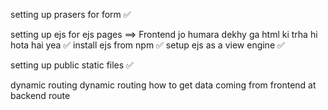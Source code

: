 setting up prasers for form ✅

setting up ejs for ejs pages ==> Frontend jo humara dekhy ga html ki trha hi hota hai yea ✅
    install ejs from npm ✅
    setup ejs as a view engine ✅

setting up public static files ✅

dynamic routing
    dynamic routing
    how to get data coming from frontend at backend route